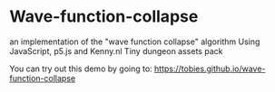 # Wave-function-collapse
an implementation of the "wave function collapse" algorithm
Using JavaScript, p5.js and Kenny.nl Tiny dungeon assets pack

You can try out this demo by going to: https://tobies.github.io/wave-function-collapse
